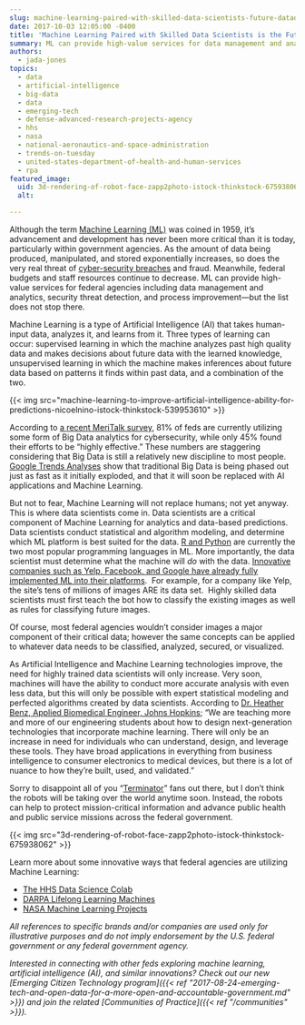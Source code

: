 ```yaml
---
slug: machine-learning-paired-with-skilled-data-scientists-future-datadriven-decision-making
date: 2017-10-03 12:05:00 -0400
title: 'Machine Learning Paired with Skilled Data Scientists is the Future of Data-Driven Decision Making'
summary: ML can provide high-value services for data management and analytics, security threat detection, and process improvement but it doesn't stop there.
authors:
  - jada-jones
topics:
  - data
  - artificial-intelligence
  - big-data
  - data
  - emerging-tech
  - defense-advanced-research-projects-agency
  - hhs
  - nasa
  - national-aeronautics-and-space-administration
  - trends-on-tuesday
  - united-states-department-of-health-and-human-services
  - rpa
featured_image:
  uid: 3d-rendering-of-robot-face-zapp2photo-istock-thinkstock-675938062
  alt:

---
```


Although the term [Machine Learning (ML)](https://en.wikipedia.org/wiki/Machine_learning) was coined in 1959, it’s advancement and development has never been more critical than it is today, particularly within government agencies. As the amount of data being produced, manipulated, and stored exponentially increases, so does the very real threat of [cyber-security breaches](http://www.nextgov.com/technology-news/tech-insider/2017/04/machine-learning-technologies-help-agencies-develop-highly-intelligent-security-postures/137061/) and fraud. Meanwhile, federal budgets and staff resources continue to decrease. ML can provide high-value services for federal agencies including data management and analytics, security threat detection, and process improvement—but the list does not stop there.

Machine Learning is a type of Artificial Intelligence (AI) that takes human-input data, analyzes it, and learns from it. Three types of learning can occur: supervised learning in which the machine analyzes past high quality data and makes decisions about future data with the learned knowledge, unsupervised learning in which the machine makes inferences about future data based on patterns it finds within past data, and a combination of the two.

{{< img src="machine-learning-to-improve-artificial-intelligence-ability-for-predictions-nicoelnino-istock-thinkstock-539953610" >}}

According to [a recent MeriTalk survey](https://www.meritalk.com/study/navigating-the-cybersecurity-equation/), 81% of feds are currently utilizing some form of Big Data analytics for cybersecurity, while only 45% found their efforts to be “highly effective.” These numbers are staggering considering that Big Data is still a relatively new discipline to most people. [Google Trends Analyses](http://www.kdnuggets.com/2017/05/machine-learning-overtaking-big-data.html) show that traditional Big Data is being phased out just as fast as it initially exploded, and that it will soon be replaced with AI applications and Machine Learning.

But not to fear, Machine Learning will not replace humans; not yet anyway. This is where data scientists come in. Data scientists are a critical component of Machine Learning for analytics and data-based predictions. Data scientists conduct statistical and algorithm modeling, and determine which ML platform is best suited for the data. [R and Python](https://opensource.com/article/16/11/python-vs-r-machine-learning-data-analysis) are currently the two most popular programming languages in ML. More importantly, the data scientist must determine what the machine will _do_ with the data. [Innovative companies such as Yelp, Facebook, and Google have already fully implemented ML into their platforms](http://www.wordstream.com/blog/ws/2017/07/28/machine-learning-applications).  For example, for a company like Yelp, the site’s tens of millions of images ARE its data set.  Highly skilled data scientists must first teach the bot how to classify the existing images as well as rules for classifying future images.

Of course, most federal agencies wouldn’t consider images a major component of their critical data; however the same concepts can be applied to whatever data needs to be classified, analyzed, secured, or visualized.

As Artificial Intelligence and Machine Learning technologies improve, the need for highly trained data scientists will only increase. Very soon, machines will have the ability to conduct more accurate analysis with even less data, but this will only be possible with expert statistical modeling and perfected algorithms created by data scientists. According to [Dr. Heather Benz, Applied Biomedical Engineer, Johns Hopkins](https://ep.jhu.edu/about-us/faculty-directory/1522-heather-benz); “We are teaching more and more of our engineering students about how to design next-generation technologies that incorporate machine learning. There will only be an increase in need for individuals who can understand, design, and leverage these tools. They have broad applications in everything from business intelligence to consumer electronics to medical devices, but there is a lot of nuance to how they’re built, used, and validated.”

Sorry to disappoint all of you “[Terminator](http://www.imdb.com/title/tt0088247/?ref_=nv_sr_3)” fans out there, but I don’t think the robots will be taking over the world anytime soon. Instead, the robots can help to protect mission-critical information and advance public health and public service missions across the federal government.

{{< img src="3d-rendering-of-robot-face-zapp2photo-istock-thinkstock-675938062" >}}

Learn more about some innovative ways that federal agencies are utilizing Machine Learning:

*   [The HHS Data Science Colab](https://www.hhs.gov/idealab/dscolab-curriculum/)
*   [DARPA Lifelong Learning Machines](https://www.darpa.mil/news-events/2017-03-16)
*   [NASA Machine Learning Projects](https://ml.jpl.nasa.gov/public/mls/projects.shtml)

_All references to specific brands and/or companies are used only for illustrative purposes and do not imply endorsement by the U.S. federal government or any federal government agency._

_Interested in connecting with other feds exploring machine learning, artificial intelligence (AI), and similar innovations? Check out our new [Emerging Citizen Technology program]({{< ref "2017-08-24-emerging-tech-and-open-data-for-a-more-open-and-accountable-government.md" >}}) and join the related [Communities of Practice]({{< ref "/communities" >}})._
